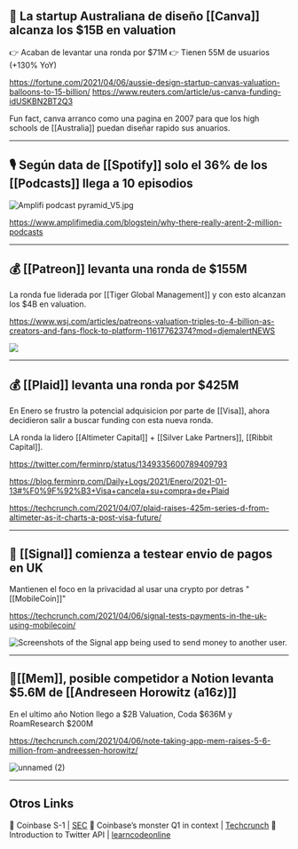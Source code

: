 
## 🎨 La startup Australiana de diseño [[Canva]] alcanza los $15B en valuation

👉 Acaban de levantar una ronda por $71M
👉 Tienen 55M de usuarios (+130% YoY)

https://fortune.com/2021/04/06/aussie-design-startup-canvas-valuation-balloons-to-15-billion/
https://www.reuters.com/article/us-canva-funding-idUSKBN2BT2Q3

Fun fact, canva arranco como una pagina en 2007 para que los high schools de [[Australia]] puedan diseñar rapido sus anuarios.

---

## 🎙️ Según data de [[Spotify]] solo el 36% de los [[Podcasts]] llega a 10 episodios

![Amplifi podcast pyramid_V5.jpg](https://images.squarespace-cdn.com/content/v1/5ef3848c3dcf087936127d54/1617714210742-I4E8VG0J09VJ4B8AEMEK/ke17ZwdGBToddI8pDm48kNvT88LknE-K9M4pGNO0Iqd7gQa3H78H3Y0txjaiv_0fDoOvxcdMmMKkDsyUqMSsMWxHk725yiiHCCLfrh8O1z5QPOohDIaIeljMHgDF5CVlOqpeNLcJ80NK65_fV7S1USOFn4xF8vTWDNAUBm5ducQhX-V3oVjSmr829Rco4W2Uo49ZdOtO_QXox0_W7i2zEA/Amplifi+podcast+pyramid_V5.jpg?format=1500w)

https://www.amplifimedia.com/blogstein/why-there-really-arent-2-million-podcasts

---

## 💰 [[Patreon]] levanta una ronda de $155M

La ronda fue liderada por [[Tiger Global Management]] y con esto alcanzan los $4B en valuation.

https://www.wsj.com/articles/patreons-valuation-triples-to-4-billion-as-creators-and-fans-flock-to-platform-11617762374?mod=djemalertNEWS

![](https://images.wsj.net/im-321523?width=620&size=1.5)

---

## 💰 [[Plaid]] levanta una ronda por $425M

En Enero se frustro la potencial adquisicion por parte de [[Visa]], ahora decidieron salir a buscar funding con esta nueva ronda.

LA ronda la lidero [[Altimeter Capital]] + [[Silver Lake Partners]], [[Ribbit Capital]].

https://twitter.com/ferminrp/status/1349335600789409793

https://blog.ferminrp.com/Daily+Logs/2021/Enero/2021-01-13#%F0%9F%92%B3+Visa+cancela+su+compra+de+Plaid

https://techcrunch.com/2021/04/07/plaid-raises-425m-series-d-from-altimeter-as-it-charts-a-post-visa-future/

---

## 💬 [[Signal]] comienza a testear envio de pagos en UK

Mantienen el foco en la privacidad al usar una crypto por detras "[[MobileCoin]]"

https://techcrunch.com/2021/04/06/signal-tests-payments-in-the-uk-using-mobilecoin/

![Screenshots of the Signal app being used to send money to another user.](https://techcrunch.com/wp-content/uploads/2021/04/signal-payments.jpg?w=730&crop=1)

---

## 📝[[Mem]], posible competidor a Notion levanta $5.6M de [[Andreseen Horowitz (a16z)]]

En el ultimo año Notion llego a $2B Valuation, Coda $636M y RoamResearch $200M

https://techcrunch.com/2021/04/06/note-taking-app-mem-raises-5-6-million-from-andreessen-horowitz/

![unnamed (2)](https://techcrunch.com/wp-content/uploads/2021/04/unnamed-2.png?w=730&crop=1)

---

## Otros Links

🔗 Coinbase S-1 | [SEC](https://www.sec.gov/Archives/edgar/data/1679788/000162828021003168/coinbaseglobalincs-1.htm)
🔗 Coinbase’s monster Q1 in context | [Techcrunch](https://techcrunch.com/2021/04/06/coinbases-monster-q1-in-context/)
🔗 Introduction to Twitter API | [learncodeonline](https://blog.learncodeonline.in/introduction-to-twitter-api) 
